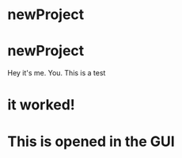 # newProject
# newProject
Hey it's me. You. This is a test
# it worked!
# This is opened in the GUI
